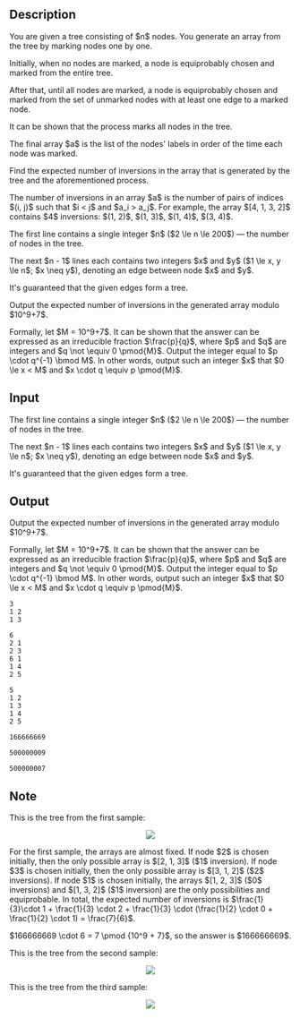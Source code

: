 ## Description

<div><p>You are given a tree consisting of $n$ nodes. You generate an array from the tree by marking nodes one by one.</p><p>Initially, when no nodes are marked, a node is equiprobably chosen and marked from the entire tree. </p><p>After that, until all nodes are marked, a node is equiprobably chosen and marked from the set of unmarked nodes with at least one edge to a marked node. </p><p>It can be shown that the process marks all nodes in the tree. </p><p>The final array $a$ is the list of the nodes' labels in order of the time each node was marked.</p><p>Find the expected number of inversions in the array that is generated by the tree and the aforementioned process.</p><p>The number of inversions in an array $a$ is the number of pairs of indices $(i, j)$ such that $i &lt; j$ and $a_i &gt; a_j$. For example, the array $[4, 1, 3, 2]$ contains $4$ inversions: $(1, 2)$, $(1, 3)$, $(1, 4)$, $(3, 4)$.</p></div><div class="input-specification"><p>The first line contains a single integer $n$ ($2 \le n \le 200$)&nbsp;— the number of nodes in the tree.</p><p>The next $n - 1$ lines each contains two integers $x$ and $y$ ($1 \le x, y \le n$; $x \neq y$), denoting an edge between node $x$ and $y$.</p><p>It's guaranteed that the given edges form a tree.</p></div><div class="output-specification"><p>Output the expected number of inversions in the generated array modulo $10^9+7$.</p><p>Formally, let $M = 10^9+7$. It can be shown that the answer can be expressed as an irreducible fraction $\frac{p}{q}$, where $p$ and $q$ are integers and $q \not \equiv 0 \pmod{M}$. Output the integer equal to $p \cdot q^{-1} \bmod M$. In other words, output such an integer $x$ that $0 \le x &lt; M$ and $x \cdot q \equiv p \pmod{M}$.</p></div>

## Input

<p>The first line contains a single integer $n$ ($2 \le n \le 200$)&nbsp;— the number of nodes in the tree.</p><p>The next $n - 1$ lines each contains two integers $x$ and $y$ ($1 \le x, y \le n$; $x \neq y$), denoting an edge between node $x$ and $y$.</p><p>It's guaranteed that the given edges form a tree.</p>

## Output

<p>Output the expected number of inversions in the generated array modulo $10^9+7$.</p><p>Formally, let $M = 10^9+7$. It can be shown that the answer can be expressed as an irreducible fraction $\frac{p}{q}$, where $p$ and $q$ are integers and $q \not \equiv 0 \pmod{M}$. Output the integer equal to $p \cdot q^{-1} \bmod M$. In other words, output such an integer $x$ that $0 \le x &lt; M$ and $x \cdot q \equiv p \pmod{M}$.</p>





```input1
3
1 2
1 3
```




```input2
6
2 1
2 3
6 1
1 4
2 5
```




```input3
5
1 2
1 3
1 4
2 5
```




```output1
166666669
```




```output2
500000009
```




```output3
500000007
```



## Note

<p>This is the tree from the first sample:</p><center> <img class="tex-graphics" src="file://wp0cz1xL.png" style="max-width: 100.0%;max-height: 100.0%;"> </center><p>For the first sample, the arrays are almost fixed. If node $2$ is chosen initially, then the only possible array is $[2, 1, 3]$ ($1$ inversion). If node $3$ is chosen initially, then the only possible array is $[3, 1, 2]$ ($2$ inversions). If node $1$ is chosen initially, the arrays $[1, 2, 3]$ ($0$ inversions) and $[1, 3, 2]$ ($1$ inversion) are the only possibilities and equiprobable. In total, the expected number of inversions is $\frac{1}{3}\cdot 1 + \frac{1}{3} \cdot 2 + \frac{1}{3} \cdot (\frac{1}{2} \cdot 0 + \frac{1}{2} \cdot 1) = \frac{7}{6}$. </p><p>$166666669 \cdot 6 = 7 \pmod {10^9 + 7}$, so the answer is $166666669$.</p><p>This is the tree from the second sample: </p><center> <img class="tex-graphics" src="file://1E8qZ7Lj.png" style="max-width: 100.0%;max-height: 100.0%;"> </center><p>This is the tree from the third sample: </p><center> <img class="tex-graphics" src="file://8OI5tuwq.png" style="max-width: 100.0%;max-height: 100.0%;"> </center>
